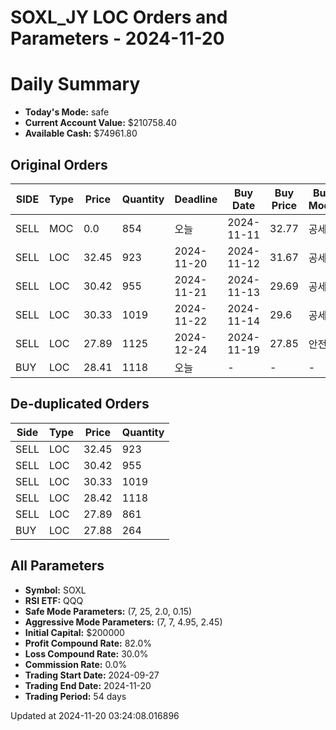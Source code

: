 # SOXL_JY LOC Orders and Parameters - 2024-11-20

# Daily Summary

- **Today's Mode:** safe
- **Current Account Value:** $210758.40
- **Available Cash:** $74961.80

## Original Orders

| SIDE | Type | Price | Quantity | Deadline | Buy Date | Buy Price | Buy Mode |
|------|------|-------|----------|----------|----------|-----------|----------|
| SELL | MOC | 0.0 | 854 | 오늘 | 2024-11-11 | 32.77 | 공세 |
| SELL | LOC | 32.45 | 923 | 2024-11-20 | 2024-11-12 | 31.67 | 공세 |
| SELL | LOC | 30.42 | 955 | 2024-11-21 | 2024-11-13 | 29.69 | 공세 |
| SELL | LOC | 30.33 | 1019 | 2024-11-22 | 2024-11-14 | 29.6 | 공세 |
| SELL | LOC | 27.89 | 1125 | 2024-12-24 | 2024-11-19 | 27.85 | 안전 |
| BUY | LOC | 28.41 | 1118 | 오늘 | - | - | - |

## De-duplicated Orders

| Side | Type | Price | Quantity |
|------|------|-------|----------|
| SELL | LOC | 32.45 | 923 |
| SELL | LOC | 30.42 | 955 |
| SELL | LOC | 30.33 | 1019 |
| SELL | LOC | 28.42 | 1118 |
| SELL | LOC | 27.89 | 861 |
| BUY | LOC | 27.88 | 264 |

## All Parameters

- **Symbol:** SOXL
- **RSI ETF:** QQQ
- **Safe Mode Parameters:** (7, 25, 2.0, 0.15)
- **Aggressive Mode Parameters:** (7, 7, 4.95, 2.45)
- **Initial Capital:** $200000
- **Profit Compound Rate:** 82.0%
- **Loss Compound Rate:** 30.0%
- **Commission Rate:** 0.0%
- **Trading Start Date:** 2024-09-27
- **Trading End Date:** 2024-11-20
- **Trading Period:** 54 days

Updated at 2024-11-20 03:24:08.016896
